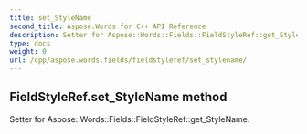 ```yaml
---
title: set_StyleName
second_title: Aspose.Words for C++ API Reference
description: Setter for Aspose::Words::Fields::FieldStyleRef::get_StyleName. 
type: docs
weight: 0
url: /cpp/aspose.words.fields/fieldstyleref/set_stylename/
---
```

## FieldStyleRef.set_StyleName method


Setter for Aspose::Words::Fields::FieldStyleRef::get_StyleName. 

